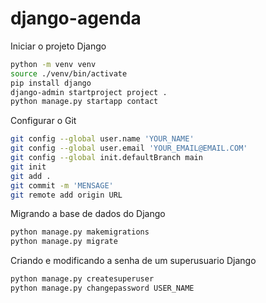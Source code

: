 # django-agenda

Iniciar o projeto Django

```bash
python -m venv venv
source ./venv/bin/activate
pip install django
django-admin startproject project .
python manage.py startapp contact
```

Configurar o Git

```bash
git config --global user.name 'YOUR_NAME'
git config --global user.email 'YOUR_EMAIL@EMAIL.COM'
git config --global init.defaultBranch main
git init
git add .
git commit -m 'MENSAGE'
git remote add origin URL
```

Migrando a base de dados do Django

```bash
python manage.py makemigrations
python manage.py migrate
```

Criando e modificando a senha de um superusuario Django

```bash
python manage.py createsuperuser
python manage.py changepassword USER_NAME
```
